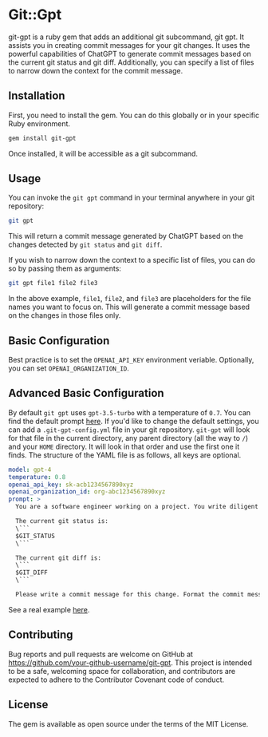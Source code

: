 # Git::Gpt

git-gpt is a ruby gem that adds an additional git subcommand, git gpt. It assists you in creating commit messages for your git changes. It uses the powerful capabilities of ChatGPT to generate commit messages based on the current git status and git diff. Additionally, you can specify a list of files to narrow down the context for the commit message.

## Installation

First, you need to install the gem. You can do this globally or in your specific Ruby environment.

```sh
gem install git-gpt
```

Once installed, it will be accessible as a git subcommand.

## Usage

You can invoke the `git gpt` command in your terminal anywhere in your git repository:


```sh
git gpt
```

This will return a commit message generated by ChatGPT based on the changes detected by `git status` and `git diff`.

If you wish to narrow down the context to a specific list of files, you can do so by passing them as arguments:

```sh
git gpt file1 file2 file3
```

In the above example, `file1`, `file2`, and `file3` are placeholders for the file names you want to focus on. This will generate a commit message based on the changes in those files only.

## Basic Configuration

Best practice is to set the `OPENAI_API_KEY` environment veriable. Optionally, you can set `OPENAI_ORGANIZATION_ID`.

## Advanced Basic Configuration

By default `git gpt` uses `gpt-3.5-turbo` with a temperature of `0.7`. You can find the default prompt [here](https://github.com/assaydepot/git-gpt/blob/main/lib/git/gpt.rb#L12-L26). If you'd like to change the default settings, you can add a `.git-gpt-config.yml` file in your git repository. `git-gpt` will look for that file in the current directory, any parent directory (all the way to `/`) and your `HOME` directory. It will look in that order and use the first one it finds. The structure of the YAML file is as follows, all keys are optional.

```yaml
model: gpt-4
temperature: 0.8
openai_api_key: sk-acb1234567890xyz
openai_organization_id: org-abc1234567890xyz
prompt: >
  You are a software engineer working on a project. You write diligent and detailed commit messages. You are working on a new feature and you are ready to commit your changes.

  The current git status is:
  \```
  $GIT_STATUS
  \```

  The current git diff is:
  \```
  $GIT_DIFF
  \```

  Please write a commit message for this change. Format the commit message using markdown. You may use bullet points. Please comment specifically on any files with significant changes.
```

See a real example [here](https://github.com/assaydepot/git-gpt/blob/main/.git-gpt-config.yml).

## Contributing

Bug reports and pull requests are welcome on GitHub at https://github.com/your-github-username/git-gpt. This project is intended to be a safe, welcoming space for collaboration, and contributors are expected to adhere to the Contributor Covenant code of conduct.

## License

The gem is available as open source under the terms of the MIT License.
